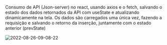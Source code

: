 Consumo de API (Json-server) no react, usando axios e o fetch, salvando o estado dos dados retornados da API com useState e atualizando dinamicamente na tela. Os dados são carregados uma única vez, fazendo a requisição e salvando o retorno da inserção, juntamente com o estado anterior (prevState)

![2022-08-26-09-08-22](https://user-images.githubusercontent.com/16282738/186912410-e7b7047d-36b6-4d8a-989d-82f7cb6b6ca9.gif)
